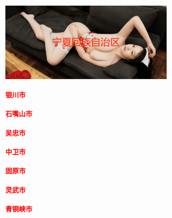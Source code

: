 ![Flowchart](images/nxhz.png ':class=banner-image')

## <span style="color:red;">银川市</span>

## <span style="color:red;">石嘴山市</span>

## <span style="color:red;">吴忠市</span>

## <span style="color:red;">中卫市</span>

## <span style="color:red;">固原市</span>

## <span style="color:red;">灵武市</span>

## <span style="color:red;">青铜峡市</span>

